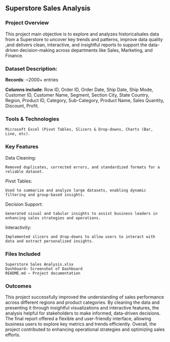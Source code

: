 ## Superstore Sales Analysis

### Project Overview
This project main objective is to explore and analyzes historicalsales data from a Superstore to uncover key trends and patterns, improve data quality ,and 
delivers clean, interactive, and insightful reports to support the data-driven decision-making across departments like Sales, Marketing, and Finance.

### Dataset Description:

**Records**: ~2000+ entries

**Columns include**: Row ID,	Order ID,	Order Date,	Ship Date, Ship Mode, 	Customer ID, 	Customer Name, 	Segment,  Section	City, 	State	Country,	Region, 
Product ID, Category, 	Sub-Category, 	Product Name, 	 Sales 	Quantity, 	Discount,	 Profit.

### Tools & Technologies
    Microsoft Excel (Pivot Tables, Slicers & Drop-downs, Charts (Bar, Line, etc).

### Key Features 
Data Cleaning: 
              
    Removed duplicates, corrected errors, and standardized formats for a reliable dataset.

Pivot Tables:

    Used to summarize and analyze large datasets, enabling dynamic filtering and group-based insights.

Decision Support:

    Generated visual and tabular insights to assist business leaders in enhancing sales strategies and operations.

Interactivity:

    Implemented slicers and drop-downs to allow users to interact with data and extract personalized insights.

### Files Included

	Superstore Sales Analysis.xlsx
	Dashboard– Screenshot of Dashboard
	README.md – Project documentation

### Outcomes
This project successfully improved the understanding of sales performance across different regions and product categories. By cleaning the data and presenting it 
through insightful visualizations and interactive features, the analysis helpful for stakeholders to make informed, data-driven decisions. 
The final report offered a flexible and user-friendly interface, allowing business users to explore key metrics and trends efficiently. 
Overall, the project contributed to enhancing operational strategies and optimizing sales efforts.
    
